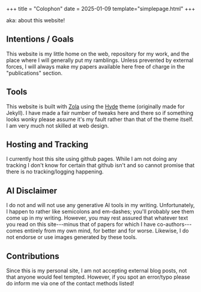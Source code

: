 +++
title = "Colophon"
date = 2025-01-09
template="simplepage.html"
+++

aka: about this website!

## Intentions / Goals
This website is my little home on the web, repository for my work, and the place
where I will generally put my ramblings. Unless prevented by external forces, I
will always make my papers available here free of charge in the "publications"
section.

## Tools
This website is built with [Zola](https://github.com/getzola/zola) using the
[Hyde](https://github.com/getzola/hyde) theme (originally made for Jekyll). I
have made a fair number of tweaks here and there so if something looks wonky
please assume it's my fault rather than that of the theme itself. I am very much
not skilled at web design.

## Hosting and Tracking
I currently host this site using github pages. While I am not doing any tracking
I don't know for certain that github isn't and so cannot promise that there is
no tracking/logging happening.

## AI Disclaimer
I do not and will not use any generative AI tools in my writing. Unfortunately,
I happen to rather like semicolons and em-dashes; you'll probably see them come
up in my writing. However, you may rest assured that whatever text you read on
this site---minus that of papers for which I have co-authors---comes entirely
from my own mind, for better and for worse. Likewise, I do not endorse or use
images generated by these tools.

## Contributions
Since this is my personal site, I am not accepting external blog posts, not that
anyone would feel tempted. However, if you spot an error/typo please do inform
me via one of the contact methods listed!
